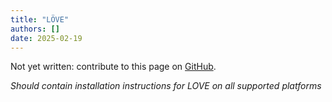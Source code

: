 ```yaml
---
title: "LÖVE"
authors: []
date: 2025-02-19
---
```


Not yet written: contribute to this page on [GitHub](https://github.com/Diminim/love-cookbook).

_Should contain installation instructions for LOVE on all supported platforms_